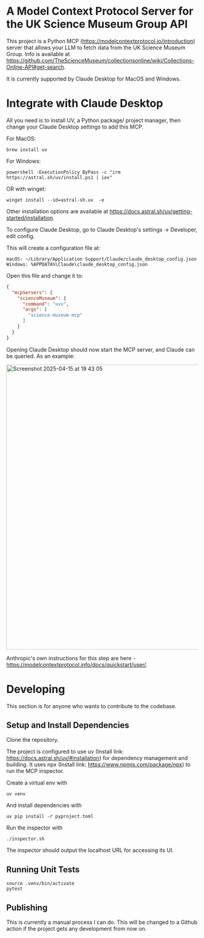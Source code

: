 # A Model Context Protocol Server for the UK Science Museum Group API

This project is a Python MCP (https://modelcontextprotocol.io/introduction) server that allows your LLM to fetch data
from the UK Science Museum Group. Info is available at https://github.com/TheScienceMuseum/collectionsonline/wiki/Collections-Online-API#get-search.

It is currently supported by Claude Desktop for MacOS and Windows.

# Integrate with Claude Desktop

All you need is to install UV, a Python package/ project manager, then change your Claude Desktop settings to add this MCP.

For MacOS:

```shell
brew install uv
```

For Windows:

```shell
powershell -ExecutionPolicy ByPass -c "irm https://astral.sh/uv/install.ps1 | iex"
```
OR with winget:

```shell
winget install --id=astral-sh.uv  -e
```

Other installation options are available at https://docs.astral.sh/uv/getting-started/installation.

To configure Claude Desktop, go to Claude Desktop's settings -> Developer, edit config.

This will create a configuration file at:

    macOS: ~/Library/Application Support/Claude/claude_desktop_config.json
    Windows: %APPDATA%\Claude\claude_desktop_config.json

Open this file and change it to:

```json
{
  "mcpServers": {
    "scienceMuseum": {
      "command": "uvx",
      "args": [
        "science-museum-mcp"
      ]
    }
  }
}
```
Opening Claude Desktop should now start the MCP server, and Claude can be queried. As an example:

<img width="748" alt="Screenshot 2025-04-15 at 19 43 05" src="https://github.com/user-attachments/assets/6690b802-24c3-40f0-85b2-d4a2b6cc5460" />


Anthropic's own instructions for this step are here - https://modelcontextprotocol.info/docs/quickstart/user/.

# Developing

This section is for anyone who wants to contribute to the codebase.

## Setup and Install Dependencies

Clone the repository.

The project is configured to use uv (Install link: https://docs.astral.sh/uv/#installation) for dependency management 
and building.
It uses npx (Install link: https://www.npmjs.com/package/npx) to run the MCP inspector.  

Create a virtual env with

```shell
uv venv
```

And install dependencies with

```shell
uv pip install -r pyproject.toml
```

Run the inspector with
```shell
./inspector.sh
```
The inspector should output the localhost URL for accessing its UI.
## Running Unit Tests

```shell
source .venv/bin/activate
pytest
```

## Publishing

This is currently a manual process I can do. This will be changed to a Github action if the project gets any development from now on.
